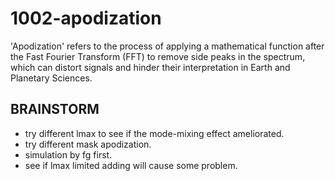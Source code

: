 # 1002-apodization

'Apodization' refers to the process of applying a mathematical function after the Fast Fourier Transform (FFT) to remove side peaks in the spectrum, which can distort signals and hinder their interpretation in Earth and Planetary Sciences.

## BRAINSTORM

* try different lmax to see if the mode-mixing effect ameliorated.
* try different mask apodization.
* simulation by fg first.
* see if lmax limited adding will cause some problem.
